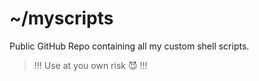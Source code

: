 # ~/myscripts

Public GitHub Repo containing all my custom shell scripts.

> !!! Use at you own risk 😈 !!!
